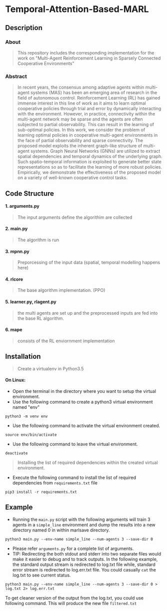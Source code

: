 # Temporal-Attention-Based-MARL

## Description
### About
> This repository includes the corresponding implementation for the work on "Multi-Agent Reinforcement Learning in Sparsely Connected Cooperative Environments"

### Abstract

> In recent years, the consensus among adaptive agents within multi-agent systems (MAS) has been an emerging area of research in the field of autonomous control. Reinforcement Learning (RL) has gained immense interest in this line of work as it aims to learn optimal cooperative policies through trial and error by dynamically interacting with the environment. However, in practice, connectivity within the multi-agent network may be sparse and the agents are often subjected to partial observability. This can result in the learning of sub-optimal policies. In this work, we consider the problem of learning optimal policies in cooperative multi-agent environments in the face of partial observability and sparse connectivity. The proposed model exploits the inherent graph-like structure of multi-agent systems. Graph Neural Networks (GNNs) are utilized to extract spatial dependencies and temporal dynamics of the underlying graph. Such spatio-temporal information is exploited to generate better state representations so as to facilitate the learning of more robust policies. Empirically, we demonstrate the effectiveness of the proposed model on a variety of well-known cooperative control tasks. 
## Code Structure

#### 1. arguments.py
> The input arguments define the algorithim are collected

#### 2. main.py
>The algorithm is run 

#### 3. mpnn.py
> Preporcessing of the input data (spatial, temporal modelling happens here)

#### 4. rlcore
> The base algorithm implementation. (PPO)

#### 5. learner.py, rlagent.py
> the multi agents are set up  and the preprocessed inputs are fed into the base RL algorithm. 

#### 6. mape
> consists of the RL enviornment implementation 

## Installation
> Create a virtualenv in Python3.5

#### On Linux:
* Open the terminal in the directory where you want to setup the virtual environment.
* Use the following command to create a python3 virtual environment named "env"

```python3 -m venv env```

* Use the following command to activate the virtual environment created.

```source env/bin/activate```

* Use the following command to leave the virtual environment.

```deactivate```

> Installing the list of required dependencies within the created virtual environment.

* Execute the following command to install the list of required dependencies from ```requirements.txt``` file

```pip3 install -r requirements.txt```


## Example

* Running the ```main.py``` script with the following arguments will train 3 agents in a ```simple_line``` environment and dump the results into a new directory named 0 in within marlsave directory.

```python3 main.py --env-name simple_line --num-agents 3 --save-dir 0```

* Please refer ```arguments.py``` for a complete list of arguments.
* TIP: Redirecting the both stdout and stderr into two separate files would make it easier to debug and to track outputs. In the following example, the standard output stream is redirected to log.txt file while, standard error stream is redirected to log.err.txt file. You could casually ```cat``` the log.txt to see current status.

```python3 main.py --env-name simple_line --num-agents 3 --save-dir 0 > log.txt 2> log.err.txt  ``` 

To get cleaner version of the output from the log.txt, you could use following command. This will produce the new file ```filtered.txt```

```cat log.txt | grep "Num success" > filtered.txt
